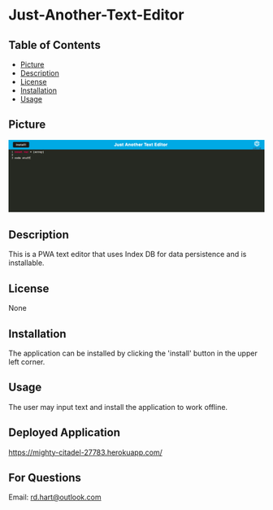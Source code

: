 # Just-Another-Text-Editor

## Table of Contents

- [Picture](#picture)
- [Description](#description)
- [License](#license)
- [Installation](#installation)
- [Usage](#usage)

## Picture
![Picture of JATE](./JATE.png)

## Description

This is a PWA text editor that uses Index DB for data persistence and is installable.

## License

None

## Installation

The application can be installed by clicking the 'install' button in the upper left corner.

## Usage

The user may input text and install the application to work offline.

## Deployed Application
https://mighty-citadel-27783.herokuapp.com/

## For Questions
Email: rd.hart@outlook.com